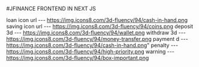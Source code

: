 #JFINANCE FRONTEND IN NEXT JS

loan icon url --- https://img.icons8.com/3d-fluency/94/cash-in-hand.png
saving icon url --- https://img.icons8.com/3d-fluency/94/coins.png
deposit 3d --- https://img.icons8.com/3d-fluency/94/wallet.png
withdraw 3d --- https://img.icons8.com/3d-fluency/94/money-transfer.png
payment d --- https://img.icons8.com/3d-fluency/94/cash-in-hand.png"
penalty --- https://img.icons8.com/3d-fluency/94/high-priority.png
warning --- https://img.icons8.com/3d-fluency/94/box-important.png
